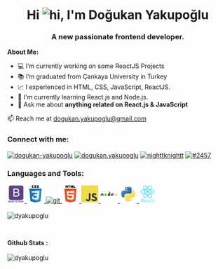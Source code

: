 <h1 align="center">Hi <img src="https://user-images.githubusercontent.com/1303154/88677602-1635ba80-d120-11ea-84d8-d263ba5fc3c0.gif" width="28px" alt="hi">, I'm Doğukan Yakupoğlu</h1>
<h3 align="center">A new passionate frontend developer.</h3>

<strong>About Me:</strong><br>
- 💻 I’m currently working on some ReactJS Projects<br>
- 📚 I’m graduated from Çankaya University in Turkey<br>
- 📈 I experienced in HTML, CSS, JavaScript, ReactJS.<br>
- 📖 I'm currently learning React.js and Node.js.<br>
- 💬 Ask me about **anything related on React.js & JavaScript**

📫 Reach me at <a href="mailto:akcaymert603@gmail.com">dogukan.yakupoglu@gmail.com</a><br>

<h3 align="left">Connect with me:</h3>
<p align="left">
<a href="https://linkedin.com/in/dogukan-yakupoglu" target="blank"><img align="center" src="https://raw.githubusercontent.com/rahuldkjain/github-profile-readme-generator/master/src/images/icons/Social/linked-in-alt.svg" alt="dogukan-yakupoglu" height="30" width="40" /></a>
<a href="https://instagram.com/dogukan.yakupoglu" target="blank"><img align="center" src="https://raw.githubusercontent.com/rahuldkjain/github-profile-readme-generator/master/src/images/icons/Social/instagram.svg" alt="dogukan.yakupoglu" height="30" width="40" /></a>
<a href="https://www.hackerrank.com/nighttknightt" target="blank"><img align="center" src="https://raw.githubusercontent.com/rahuldkjain/github-profile-readme-generator/master/src/images/icons/Social/hackerrank.svg" alt="nighttknightt" height="30" width="40" /></a>
<a href="https://discord.gg/#2457" target="blank"><img align="center" src="https://raw.githubusercontent.com/rahuldkjain/github-profile-readme-generator/master/src/images/icons/Social/discord.svg" alt="#2457" height="30" width="40" /></a>
</p>

<h3 align="left">Languages and Tools:</h3>
<p align="left"> <a href="https://getbootstrap.com" target="_blank" rel="noreferrer"> <img src="https://raw.githubusercontent.com/devicons/devicon/master/icons/bootstrap/bootstrap-plain-wordmark.svg" alt="bootstrap" width="40" height="40"/> </a> <a href="https://www.w3schools.com/css/" target="_blank" rel="noreferrer"> <img src="https://raw.githubusercontent.com/devicons/devicon/master/icons/css3/css3-original-wordmark.svg" alt="css3" width="40" height="40"/> </a> <a href="https://git-scm.com/" target="_blank" rel="noreferrer"> <img src="https://www.vectorlogo.zone/logos/git-scm/git-scm-icon.svg" alt="git" width="40" height="40"/> </a> <a href="https://www.w3.org/html/" target="_blank" rel="noreferrer"> <img src="https://raw.githubusercontent.com/devicons/devicon/master/icons/html5/html5-original-wordmark.svg" alt="html5" width="40" height="40"/> </a> <a href="https://developer.mozilla.org/en-US/docs/Web/JavaScript" target="_blank" rel="noreferrer"> <img src="https://raw.githubusercontent.com/devicons/devicon/master/icons/javascript/javascript-original.svg" alt="javascript" width="40" height="40"/> </a> <a href="https://nodejs.org" target="_blank" rel="noreferrer"> <img src="https://raw.githubusercontent.com/devicons/devicon/master/icons/nodejs/nodejs-original-wordmark.svg" alt="nodejs" width="40" height="40"/> </a> <a href="https://www.python.org" target="_blank" rel="noreferrer"> <img src="https://raw.githubusercontent.com/devicons/devicon/master/icons/python/python-original.svg" alt="python" width="40" height="40"/> </a> <a href="https://reactjs.org/" target="_blank" rel="noreferrer"> <img src="https://raw.githubusercontent.com/devicons/devicon/master/icons/react/react-original-wordmark.svg" alt="react" width="40" height="40"/> </a>
<br><br>
<img align="center" src="https://github-readme-stats.vercel.app/api/top-langs?username=dyakupoglu&show_icons=true&locale=en&layout=compact" alt="dyakupoglu" /></p><br>

<p><strong>Github Stats :</strong><br><br>
<img align="left" src="https://github-readme-stats.vercel.app/api?username=dyakupoglu&show_icons=true&locale=en" alt="dyakupoglu" /></p>


